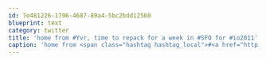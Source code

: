 ```yaml
---
id: 7e481226-1796-4687-89a4-5bc2bdd12560
blueprint: text
category: twitter
title: 'home from #Yvr, time to repack for a week in #SFO for #io2011'
caption: 'home from <span class="hashtag hashtag_local">#<a href="http://tweettemp.darylchymko.ca/?tag=yvr">Yvr</a>, time to repack for a week in <span class="hashtag hashtag_local">#<a href="http://tweettemp.darylchymko.ca/?tag=sfo">SFO</a> for <span class="hashtag hashtag_local">#<a href="http://tweettemp.darylchymko.ca/?tag=io2011">io2011</a>'
---
```

